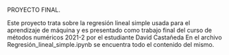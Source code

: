 PROYECTO FINAL.

Este proyecto trata sobre la regresión lineal simple usada para el aprendizaje de máquina 
y es presentado como trabajo final del curso de métodos numéricos 2021-2 por el estudiante David Castañeda 
En el archivo Regresión_lineal_simple.ipynb se encuentra todo el contenido del mismo.
